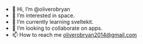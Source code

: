- 👋 Hi, I’m @oliverobryan
- 👀 I’m interested in space.
- 🌱 I’m currently learning sveltekit.
- 💞️ I’m looking to collaborate on apps.
- 📫 How to reach me oliverobryan2014@gmail.com

